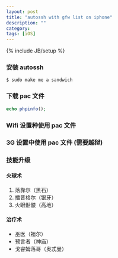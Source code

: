 ```yaml
---
layout: post
title: "autossh with gfw list on iphone"
description: ""
category: 
tags: [iOS]
---
```

{% include JB/setup %}

### 安装 autossh

```
$ sudo make me a sandwich
```

### 下载 pac 文件

``` php
echo phpinfo();
```

### Wifi 设置种使用 pac 文件

### 3G 设置中使用 pac 文件 (需要越狱)

### 技能升级

#### 火球术

1. 落靠尔（黑石）
1. 擂昔格尔（银牙）
1. 火眼骷髅（高地）

#### 治疗术

- 巫医（祖尔）
- 预言者（神庙）
- 戈睿姆落哥（奥忒曼）
